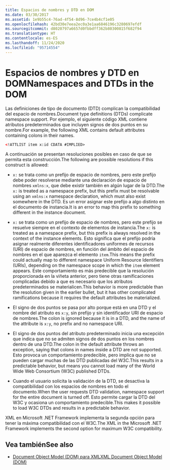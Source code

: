 ```yaml
---
title: Espacios de nombres y DTD en DOM
ms.date: 03/30/2017
ms.assetid: 1e9b55c4-76ad-4f54-8d96-7ce4b4cf1e05
ms.openlocfilehash: 42bd30e7eea2ec0a3e1aa6846196c3280697efdf
ms.sourcegitcommit: d8020797a6657d0fbbdff362b80300815f682f94
ms.translationtype: HT
ms.contentlocale: es-ES
ms.lasthandoff: 11/24/2020
ms.locfileid: "95714554"
---
```

# <a name="namespaces-and-dtds-in-the-dom"></a><span data-ttu-id="e9034-102">Espacios de nombres y DTD en DOM</span><span class="sxs-lookup"><span data-stu-id="e9034-102">Namespaces and DTDs in the DOM</span></span>

<span data-ttu-id="e9034-103">Las definiciones de tipo de documento (DTD) complican la compatibilidad del espacio de nombres.</span><span class="sxs-lookup"><span data-stu-id="e9034-103">Document type definitions (DTDs) complicate namespace support.</span></span> <span data-ttu-id="e9034-104">Por ejemplo, el siguiente código XML contiene atributos predeterminados que incluyen signos de dos puntos en su nombre.</span><span class="sxs-lookup"><span data-stu-id="e9034-104">For example, the following XML contains default attributes containing colons in their names.</span></span>  
  
```xml  
<!ATTLIST item x:id CDATA #IMPLIED>  
```  
  
 <span data-ttu-id="e9034-105">A continuación se presentan resoluciones posibles en caso de que se permita esta construcción.</span><span class="sxs-lookup"><span data-stu-id="e9034-105">The following are possible resolutions if this construct is allowed:</span></span>  
  
- <span data-ttu-id="e9034-106">`x:` se trata como un prefijo de espacio de nombres, pero este prefijo debe poder resolverse mediante una declaración de espacio de nombres `xmlns:x`, que debe existir también en algún lugar de la DTD.</span><span class="sxs-lookup"><span data-stu-id="e9034-106">The `x:` is treated as a namespace prefix, but this prefix must be resolvable using an `xmlns:x` namespace declaration, which must also exist somewhere in the DTD.</span></span> <span data-ttu-id="e9034-107">Es un error asignar este prefijo a algo distinto en el documento de instancia.</span><span class="sxs-lookup"><span data-stu-id="e9034-107">It is an error to map this prefix to something different in the instance document.</span></span>  
  
- <span data-ttu-id="e9034-108">`x:` se trata como un prefijo de espacio de nombres, pero este prefijo se resuelve siempre en el contexto de elementos de instancia.</span><span class="sxs-lookup"><span data-stu-id="e9034-108">The `x:` is treated as a namespace prefix, but this prefix is always resolved in the context of the instance elements.</span></span> <span data-ttu-id="e9034-109">Esto significa que el prefijo podría asignar realmente diferentes identificadores uniformes de recursos (URI) de espacio de nombres, en función del ámbito del espacio de nombres en el que aparezca el elemento `item`.</span><span class="sxs-lookup"><span data-stu-id="e9034-109">This means the prefix could actually map to different namespace Uniform Resource Identifiers (URIs), depending on the namespace scope in which the `item` element appears.</span></span> <span data-ttu-id="e9034-110">Este comportamiento es más predecible que la resolución proporcionada en la viñeta anterior, pero tiene otras ramificaciones complicadas debido a que es necesario que los atributos predeterminados se materialicen.</span><span class="sxs-lookup"><span data-stu-id="e9034-110">This behavior is more predictable than the resolution given in the earlier bullet, but it has other complicated ramifications because it requires the default attributes be materialized.</span></span>  
  
- <span data-ttu-id="e9034-111">El signo de dos puntos se pasa por alto porque está en una DTD y el nombre del atributo es `x:y`, sin prefijo y sin identificador URI de espacio de nombres.</span><span class="sxs-lookup"><span data-stu-id="e9034-111">The colon is ignored because it is in a DTD, and the name of the attribute is `x:y`, no prefix and no namespace URI.</span></span>  
  
- <span data-ttu-id="e9034-112">El signo de dos puntos del atributo predeterminado inicia una excepción que indica que no se admiten signos de dos puntos en los nombres dentro de una DTD.</span><span class="sxs-lookup"><span data-stu-id="e9034-112">The colon in the default attribute throws an exception, saying that colons in names inside a DTD are not supported.</span></span> <span data-ttu-id="e9034-113">Esto provoca un comportamiento predecible, pero implica que no se pueden cargar muchas de las DTD publicadas del W3C.</span><span class="sxs-lookup"><span data-stu-id="e9034-113">This results in a predictable behavior, but means you cannot load many of the World Wide Web Consortium (W3C) published DTDs.</span></span>  
  
- <span data-ttu-id="e9034-114">Cuando el usuario solicita la validación de la DTD, se desactiva la compatibilidad con los espacios de nombres en todo el documento.</span><span class="sxs-lookup"><span data-stu-id="e9034-114">When the user requests DTD validation, namespace support for the entire document is turned off.</span></span> <span data-ttu-id="e9034-115">Esto permite cargar la DTD del W3C y ocasiona un comportamiento predecible.</span><span class="sxs-lookup"><span data-stu-id="e9034-115">This makes it possible to load W3C DTDs and results in a predictable behavior.</span></span>  
  
 <span data-ttu-id="e9034-116">XML en Microsoft .NET Framework implementa la segunda opción para tener la máxima compatibilidad con el W3C.</span><span class="sxs-lookup"><span data-stu-id="e9034-116">The XML in the Microsoft .NET Framework implements the second option for maximum W3C compatibility.</span></span>  
  
## <a name="see-also"></a><span data-ttu-id="e9034-117">Vea también</span><span class="sxs-lookup"><span data-stu-id="e9034-117">See also</span></span>

- [<span data-ttu-id="e9034-118">Document Object Model (DOM) para XML</span><span class="sxs-lookup"><span data-stu-id="e9034-118">XML Document Object Model (DOM)</span></span>](xml-document-object-model-dom.md)
